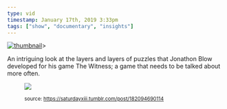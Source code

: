 ```yaml
---
type: vid
timestamp: January 17th, 2019 3:33pm
tags: ["show", "documentary", "insights"]
---
```

[![thumbnail](http://i3.ytimg.com/vi/YdSdvIRkkDY/hqdefault.jpg)](https://www.youtube.com/watch?v=YdSdvIRkkDY)>
    
An intriguing look at the layers and layers of puzzles that Jonathon Blow developed for his game The Witness; a game that needs to be talked about more often.
<figure class="tmblr-full" data-orig-height="325" data-orig-width="500"><img src="https://64.media.tumblr.com/6225571dfe9b48c1d44a9d553bc631af/tumblr_inline_plhyo8uhOP1rnrp45_540.gif" data-orig-height="325" data-orig-width="500"/> 
  
<small>source: https://saturdayxiii.tumblr.com/post/182094690114</small>
